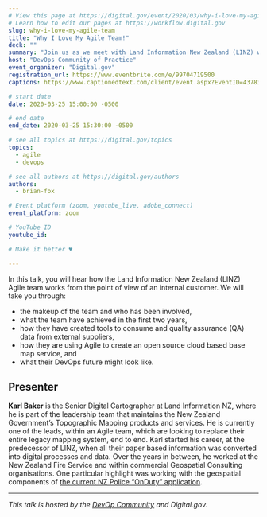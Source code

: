 ```yaml
---
# View this page at https://digital.gov/event/2020/03/why-i-love-my-agile-team
# Learn how to edit our pages at https://workflow.digital.gov
slug: why-i-love-my-agile-team
title: "Why I Love My Agile Team!"
deck: ""
summary: "Join us as we meet with Land Information New Zealand (LINZ) who is utilizing an agile approach to assist in further updating their topographical information and data."
host: "DevOps Community of Practice"
event_organizer: "Digital.gov"
registration_url: https://www.eventbrite.com/e/99704719500
captions: https://www.captionedtext.com/client/event.aspx?EventID=4378304&CustomerID=321

# start date
date: 2020-03-25 15:00:00 -0500

# end date
end_date: 2020-03-25 15:30:00 -0500

# see all topics at https://digital.gov/topics
topics: 
  - agile
  - devops

# see all authors at https://digital.gov/authors
authors: 
  - brian-fox

# Event platform (zoom, youtube_live, adobe_connect)
event_platform: zoom

# YouTube ID
youtube_id: 

# Make it better ♥

---
```


In this talk, you will hear how the Land Information New Zealand (LINZ) Agile team works from the point of view of an internal customer. We will take you through:

 - the makeup of the team and who has been involved,
 - what the team have achieved in the first two years,
 - how they have created tools to consume and quality assurance (QA) data from external suppliers,
 - how they are using Agile to create an open source cloud based base map service, and
 - what their DevOps future might look like.
 
 ## Presenter
**Karl Baker** is the Senior Digital Cartographer at Land Information NZ, where he is part of the leadership team that maintains the New Zealand Government’s Topographic Mapping products and services. He is currently one of the leads, within an Agile team, which are looking to replace their entire legacy mapping system, end to end. Karl started his career, at the predecessor of LINZ, when all their paper based information was converted into digital processes and data. Over the years in between, he worked at the New Zealand Fire Service and within commercial Geospatial Consulting organisations. One particular highlight was working with the geospatial components of [the current NZ Police “OnDuty” application](https://www.police.govt.nz/news/ten-one-magazine/well-and-truly-onduty).

---

*This talk is hosted by the [DevOp Community](https://digital.gov/communities/devops/) and Digital.gov.*
